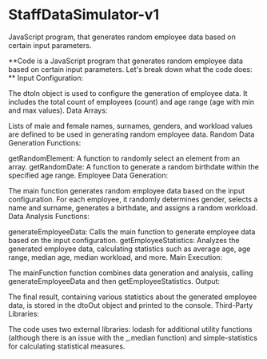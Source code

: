 # StaffDataSimulator-v1
JavaScript program, that generates random employee data based on certain input parameters.


**Code is a JavaScript program that generates random employee data based on certain input parameters. Let's break down what the code does:
**
Input Configuration:

The dtoIn object is used to configure the generation of employee data. It includes the total count of employees (count) and age range (age with min and max values).
Data Arrays:

Lists of male and female names, surnames, genders, and workload values are defined to be used in generating random employee data.
Random Data Generation Functions:

getRandomElement: A function to randomly select an element from an array.
getRandomDate: A function to generate a random birthdate within the specified age range.
Employee Data Generation:

The main function generates random employee data based on the input configuration. For each employee, it randomly determines gender, selects a name and surname, generates a birthdate, and assigns a random workload.
Data Analysis Functions:

generateEmployeeData: Calls the main function to generate employee data based on the input configuration.
getEmployeeStatistics: Analyzes the generated employee data, calculating statistics such as average age, age range, median age, median workload, and more.
Main Execution:

The mainFunction function combines data generation and analysis, calling generateEmployeeData and then getEmployeeStatistics.
Output:

The final result, containing various statistics about the generated employee data, is stored in the dtoOut object and printed to the console.
Third-Party Libraries:

The code uses two external libraries: lodash for additional utility functions (although there is an issue with the _.median function) and simple-statistics for calculating statistical measures.
